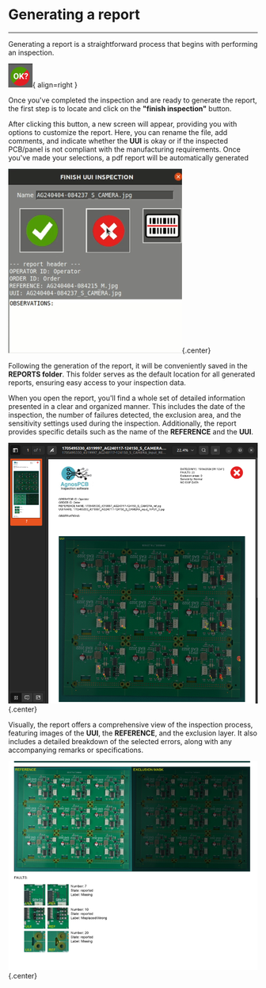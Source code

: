 # **Generating a report**
___

Generating a report is a straightforward process that begins with performing an inspection.

![Finish inspection button](assets/finish-inspection-button.png){ align=right }

Once you've completed the inspection and are ready to generate the report, the first step is to locate and click on the **"finish inspection"** button.

After clicking this button, a new screen will appear, providing you with options to customize the report. Here, you can rename the file, add comments, and indicate whether the **UUI** is okay or if the inspected PCB/panel is not compliant with the manufacturing requirements. Once you've made your selections, a pdf report will be automatically generated

![Finish inspection screen](assets/finish-inspecttion-barcode.png){.center}

Following the generation of the report, it will be conveniently saved in the **REPORTS folder**. This folder serves as the default location for all generated reports, ensuring easy access to your inspection data.


When you open the report, you'll find a whole set of detailed information presented in a clear and organized manner. This includes the date of the inspection, the number of failures detected, the exclusion area, and the sensitivity settings used during the inspection. Additionally, the report provides specific details such as the name of the **REFERENCE** and the **UUI**.

![Report](assets/REPORT1.png){.center}


Visually, the report offers a comprehensive view of the inspection process, featuring images of the **UUI**, the **REFERENCE**, and the exclusion layer. It also includes a detailed breakdown of the selected errors, along with any accompanying remarks or specifications.

![Report](assets/REPORT2.png){.center}

